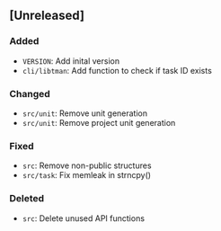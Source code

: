 ## [Unreleased]

### Added

- `VERSION`: Add inital version
- `cli/libtman`: Add function to check if task ID exists

### Changed

- `src/unit`: Remove unit generation
- `src/unit`: Remove project unit generation

### Fixed

- `src`: Remove non-public structures
- `src/task`: Fix memleak in strncpy()

### Deleted

- `src`: Delete unused API functions
